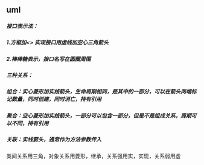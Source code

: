 ## uml

##### 接口表示法：

##### 1.方框加<<interface>> 实现接口用虚线加空心三角箭头

##### 2.棒棒糖表示，接口名写在圆圈周围

##### 三种关系：

##### 组合：实心菱形加实线箭头，生命周期相同，是其中的一部分，可以在箭头两端标记数量，同时创建，同时消亡，持有引用

##### 聚合：空心菱形加实线箭头，一部分可以包含一部分，但是不是组成关系，周期可以不同，持有引用

##### 关联：实线箭头，通常作为方法参数传入

类间关系用三角，对象关系用菱形，继承，关系强用实，实现，关系弱用虚


